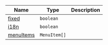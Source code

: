 <section id="main" data-note="AUTO-GENERATED CONTENT, DO NOT EDIT DIRECTLY!">

| Name                                                                                                       | Type                    | Description |
| ---------------------------------------------------------------------------------------------------------- | ----------------------- | ----------- |
| [fixed](https://nguix-starter.lamnhan.com/content/reference/classes/header2ndcomponent.html#fixed)         | <code>boolean</code>    |             |
| [i18n](https://nguix-starter.lamnhan.com/content/reference/classes/header2ndcomponent.html#i18n)           | <code>boolean</code>    |             |
| [menuItems](https://nguix-starter.lamnhan.com/content/reference/classes/header2ndcomponent.html#menuitems) | <code>MenuItem[]</code> |             |

</section>
